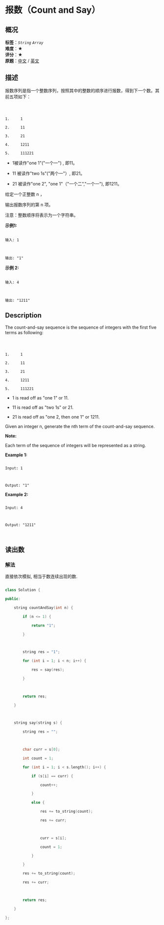 # 报数（Count and Say）
## 概况
**标签**：*`String`*  *`Array`*<br>
**难度**：★<br>
**评分**：★<br>
**原题**：[中文](https://leetcode-cn.com/problems/count-and-say) / [英文](https://leetcode.com/problems/count-and-say)
## 描述

报数序列是指一个整数序列，按照其中的整数的顺序进行报数，得到下一个数。其前五项如下：

```



1.     1

2.     11

3.     21

4.     1211

5.     111221

```





- 1被读作"one 1"("一个一") , 即11。

- 11 被读作"two 1s"("两个一"）, 即21。

- 21 被读作"one 2", "one 1"（"一个二","一个一"), 即1211。



给定一个正整数 n ，

输出报数序列的第 n 项。



注意：整数顺序将表示为一个字符串。



**示例1:**

```

输入: 1



输出: "1"

```





**示例 2:**

```

输入: 4



输出: "1211"

```



## Description

The count-and-say sequence is the sequence of integers with the first five terms as following:

```



1.     1

2.     11

3.     21

4.     1211

5.     111221

```







- 1 is read off as "one 1" or 11.

- 11 is read off as "two 1s" or 21.

- 21 is read off as "one 2, then one 1" or 1211.







Given an integer n, generate the nth term of the count-and-say sequence.

**Note:**

 Each term of the sequence of integers will be represented as a string.





**Example 1:**

```

Input: 1



Output: "1"

```







**Example 2:**

```

Input: 4



Output: "1211"



```





## 读出数

### 解法

直接依次模拟, 相当于数连续出现的数.

```c++

class Solution {

public:

    string countAndSay(int n) {

        if (n <= 1) {

            return "1";

        }

        

        string res = "1";

        for (int i = 1; i < n; i++) {

            res = say(res);

        }

        

        return res;

    }

    

    string say(string s) {

        string res = "";

        

        char curr = s[0];

        int count = 1;

        for (int i = 1; i < s.length(); i++) {

            if (s[i] == curr) {

                count++;

            }

            else {

                res += to_string(count);

                res += curr;

                

                curr = s[i];

                count = 1;

            }

        }

        res += to_string(count);

        res += curr;

        

        return res;

    }

};

```